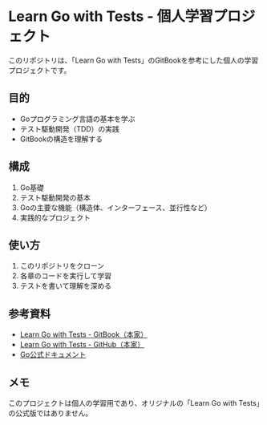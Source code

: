 # Learn Go with Tests - 個人学習プロジェクト

このリポジトリは、「Learn Go with Tests」のGitBookを参考にした個人の学習プロジェクトです。

## 目的

- Goプログラミング言語の基本を学ぶ
- テスト駆動開発（TDD）の実践
- GitBookの構造を理解する

## 構成

1. Go基礎
2. テスト駆動開発の基本
3. Goの主要な機能（構造体、インターフェース、並行性など）
4. 実践的なプロジェクト

## 使い方

1. このリポジトリをクローン
2. 各章のコードを実行して学習
3. テストを書いて理解を深める

## 参考資料

- [Learn Go with Tests - GitBook（本家）](https://quii.gitbook.io/learn-go-with-tests/)
- [Learn Go with Tests - GitHub（本家）](https://github.com/quii/learn-go-with-tests)
- [Go公式ドキュメント](https://golang.org/doc/)

## メモ

このプロジェクトは個人の学習用であり、オリジナルの「Learn Go with Tests」の公式版ではありません。
